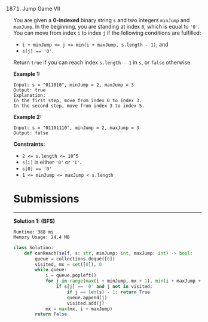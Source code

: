 1871. Jump Game VII

You are given a **0-indexed** binary string `s` and two integers `minJump` and `maxJump`. In the beginning, you are standing at index `0`, which is equal to `'0'`. You can move from index `i` to index `j` if the following conditions are fulfilled:

* `i + minJump <= j <= min(i + maxJump, s.length - 1)`, and
* `s[j] == '0'`.

Return `true` if you can reach index `s.length - 1` in `s`, or `false` otherwise.

 

**Example 1:**
```
Input: s = "011010", minJump = 2, maxJump = 3
Output: true
Explanation:
In the first step, move from index 0 to index 3. 
In the second step, move from index 3 to index 5.
```

**Example 2:**
```
Input: s = "01101110", minJump = 2, maxJump = 3
Output: false
```

**Constraints:**

* `2 <= s.length <= 10^5`
* `s[i]` is either `'0'` or `'1'`.
* `s[0] == '0'`
* `1 <= minJump <= maxJump < s.length`

# Submissions
---
**Solution 1: (BFS)**
```
Runtime: 388 ms
Memory Usage: 24.4 MB
```
```python
class Solution:
    def canReach(self, s: str, minJump: int, maxJump: int) -> bool:
        queue = collections.deque([0])
        visited, mx = set([0]), 0
        while queue:
            i = queue.popleft()
            for j in range(max(i + minJump, mx + 1), min(i + maxJump + 1, len(s))):
                if s[j] == '0' and j not in visited:
                    if j == len(s) - 1: return True
                    queue.append(j)
                    visited.add(j)
            mx = max(mx, i + maxJump)
        return False
```
